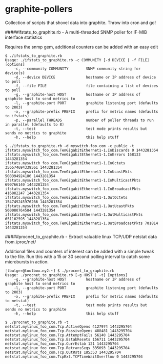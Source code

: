 # graphite-pollers
Collection of scripts that shovel data into graphite.  Throw into cron and go!

#####ifstats_to_graphite.rb - A multi-threaded SNMP poller for IF-MIB interface statistics

Requires the snmp gem, additional counters can be added with an easy edit

```
$ ./ifstats_to_graphite.rb
Usage: ./ifstats_to_graphite.rb -c COMMUNITY [-d DEVICE | -f FILE] [options]
    -c, --community COMMUNITY        SNMP community string for device(s)
    -d, --device DEVICE              hostname or IP address of device to poll
    -f, --file FILE                  file containing a list of devices to poll
    -g, --graphite-host HOST         hostname or IP address of graphite host to send metrics to
    -l, --graphite-port PORT         graphite listening port (defaults to 2003)
    -x, --graphite-prefix PREFIX     prefix for metric names (defaults to ifstats)
    -p, --parallel THREADS           number of poller threads to run in parallel (defaults to 8)
    -t, --test                       test mode prints results but sends no metrics to graphite
    -h, --help                       this help stuff

$ ./ifstats_to_graphite.rb -d myswitch.foo.com -c public -t
ifstats.myswitch_foo_com.TenGigabitEthernet1-1.InDiscards 0 1443281354
ifstats.myswitch_foo_com.TenGigabitEthernet1-1.InErrors 168133 1443281354
ifstats.myswitch_foo_com.TenGigabitEthernet1-1.InOctets 356574694339561 1443281354
ifstats.myswitch_foo_com.TenGigabitEthernet1-1.InUcastPkts 508394924186 1443281354
ifstats.myswitch_foo_com.TenGigabitEthernet1-1.InMulticastPkts 690766140 1443281354
ifstats.myswitch_foo_com.TenGigabitEthernet1-1.InBroadcastPkts 416882247 1443281354
ifstats.myswitch_foo_com.TenGigabitEthernet1-1.OutOctets 154749245976266 1443281354
ifstats.myswitch_foo_com.TenGigabitEthernet1-1.OutUcastPkts 560080764584 1443281354
ifstats.myswitch_foo_com.TenGigabitEthernet1-1.OutMulticastPkts 651102595 1443281354
ifstats.myswitch_foo_com.TenGigabitEthernet1-1.OutBroadcastPkts 701814 1443281354
```



#####procnet_to_graphite.rb - Extract valuable linux TCP/UDP netstat data from /proc/net/

Additional files and counters of interest can be added with a simple tweak to the file.  Run this with a 15 or 30 second polling interval to catch some microbursts in action.

```
[tbulger@toolbox.ny2:~] $ ./procnet_to_graphite.rb 
Usage: ./procnet_to_graphite.rb [-g HOST | -t] [options]
    -g, --graphite-host HOST         hostname or IP address of graphite host to send metrics to
    -l, --graphite-port PORT         graphite listening port (defaults to 2003)
    -x, --graphite-prefix PREFIX     prefix for metric names (defaults to netstat)
    -t, --test                       test mode prints results but sends no metrics to graphite
    -h, --help                       this help stuff

$ ./procnet_to_graphite.rb -t
netstat.mylinux_foo_com.Tcp.ActiveOpens 4127974 1443295704
netstat.mylinux_foo_com.Tcp.PassiveOpens 488481 1443295704
netstat.mylinux_foo_com.Tcp.AttemptFails 56140 1443295704
netstat.mylinux_foo_com.Tcp.EstabResets 156711 1443295704
netstat.mylinux_foo_com.Tcp.CurrEstab 121 1443295704
netstat.mylinux_foo_com.Tcp.RetransSegs 335093 1443295704
netstat.mylinux_foo_com.Tcp.OutRsts 185353 1443295704
netstat.mylinux_foo_com.TcpExt.TCPTimeWaitOverflow 0 1443295704
```

